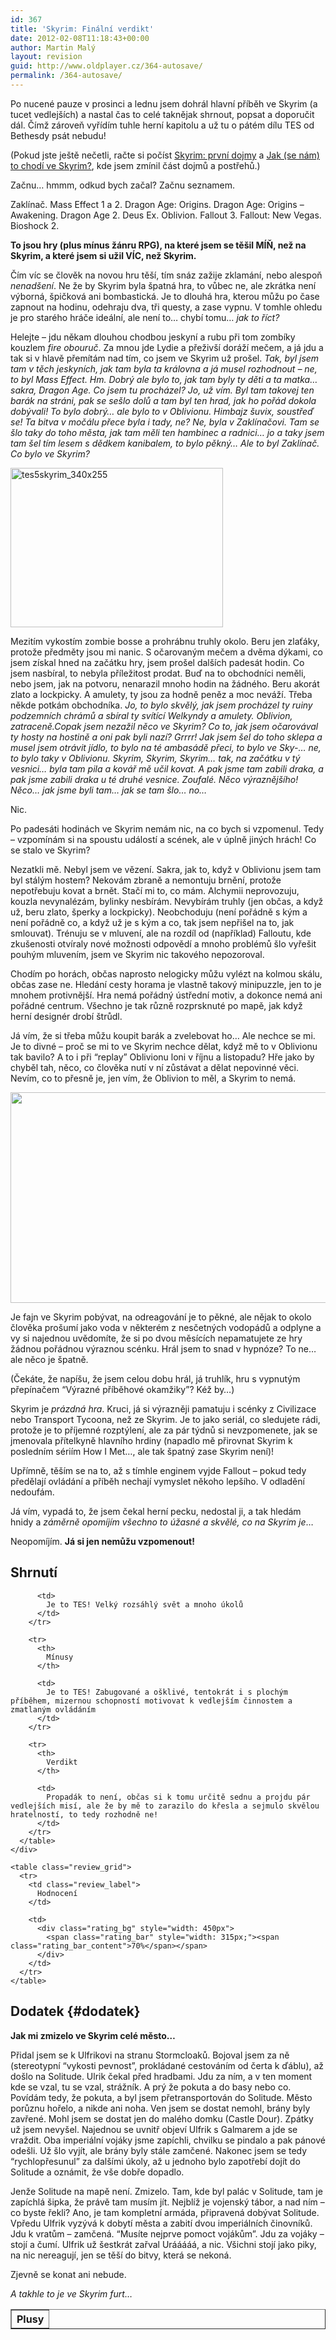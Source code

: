 ```yaml
---
id: 367
title: 'Skyrim: Finální verdikt'
date: 2012-02-08T11:18:43+00:00
author: Martin Malý
layout: revision
guid: http://www.oldplayer.cz/364-autosave/
permalink: /364-autosave/
---
```

Po nucené pauze v prosinci a lednu jsem dohrál hlavní příběh ve Skyrim (a tucet vedlejších) a nastal čas to celé taknějak shrnout, popsat a doporučit dál. Čímž zároveň vyřídím tuhle herní kapitolu a už tu o pátém dílu TES od Bethesdy psát nebudu!

<!--more-->

(Pokud jste ještě nečetli, račte si počíst <a title="Permanent Link to Skyrim: první dojmy" href="../skyrim-prvni-dojmy/" rel="bookmark">Skyrim: první dojmy</a> a <a title="Permanent Link to Jak (se nám) to chodí ve Skyrim?" href="../jak-se-nam-to-chodi-ve-skyrim/" rel="bookmark">Jak (se nám) to chodí ve Skyrim?</a>, kde jsem zmínil část dojmů a postřehů.)

Začnu&#8230; hmmm, odkud bych začal? Začnu seznamem.

Zaklínač. Mass Effect 1 a 2. Dragon Age: Origins. Dragon Age: Origins &#8211; Awakening. Dragon Age 2. Deus Ex. Oblivion. Fallout 3. Fallout: New Vegas. Bioshock 2.

**To jsou hry (plus mínus žánru RPG), na které jsem se těšil MÍŇ, než na Skyrim, a které jsem si užil VÍC, než Skyrim.**

Čím víc se člověk na novou hru těší, tím snáz zažije zklamání, nebo alespoň _nenadšení_. Ne že by Skyrim byla špatná hra, to vůbec ne, ale zkrátka není výborná, špičková ani bombastická. Je to dlouhá hra, kterou můžu po čase zapnout na hodinu, odehraju dva, tři questy, a zase vypnu. V tomhle ohledu je pro starého hráče ideální, ale není to&#8230; chybí tomu&#8230; _jak to říct?_

Helejte &#8211; jdu někam dlouhou chodbou jeskyní a rubu při tom zombíky kouzlem _fire obouruč_. Za mnou jde Lydie a přeživší doráží mečem, a já jdu a tak si v hlavě přemítám nad tím, co jsem ve Skyrim už prošel. _Tak, byl jsem tam v těch jeskyních, jak tam byla ta královna a já musel rozhodnout &#8211; ne, to byl Mass Effect. Hm. Dobrý ale bylo to, jak tam byly ty děti a ta matka&#8230; sakra, Dragon Age. Co jsem tu procházel? Jo, už vím. Byl tam takovej ten barák na stráni, pak se sešlo dolů a tam byl ten hrad, jak ho pořád dokola dobývali! To bylo dobrý&#8230; ale bylo to v Oblivionu. Himbajz šuvix, soustřeď se! Ta bitva v močálu přece byla i tady, ne? Ne, byla v Zaklínačovi. Tam se šlo taky do toho města, jak tam měli ten hambinec a radnici&#8230; jo a taky jsem tam šel tím lesem s dědkem kanibalem, to bylo pěkný&#8230; Ale to byl Zaklínač. Co bylo ve Skyrim?_

<a href="http://www.xzone.cz/hledat.php3?search=The+Elder+Scrolls+V%3A+Skyrim&x=78&y=6&a_aid=gamer&a_bid=c1067cf0" target="_top"><img class="aligncenter" title="tes5skyrim_340x255" src="http://www.oldplayer.cz/wp-content/uploads/2012/02/tes5skyrim_340x2551.jpg" alt="tes5skyrim_340x255" width="340" height="255" /></a><img style="border: 0;" src="http://www.oldplayer.cz/wp-content/uploads/2012/02/imp1.phpa_aidgamerampa_bidc1067cf0" alt="" width="1" height="1" />

Mezitím vykostím zombie bosse a prohrábnu truhly okolo. Beru jen zlaťáky, protože předměty jsou mi nanic. S očarovaným mečem a dvěma dýkami, co jsem získal hned na začátku hry, jsem prošel dalších padesát hodin. Co jsem nasbíral, to nebyla příležitost prodat. Buď na to obchodníci neměli, nebo jsem, jak na potvoru, nenarazil mnoho hodin na žádného. Beru akorát zlato a lockpicky. A amulety, ty jsou za hodně peněz a moc neváží. Třeba někde potkám obchodníka. _Jo, to bylo skvělý, jak jsem procházel ty ruiny podzemních chrámů a sbíral ty svítící Welkyndy a amulety. Oblivion, zatraceně.Copak jsem nezažil něco ve Skyrim? Co to, jak jsem očarovával ty hosty na hostině a oni pak byli nazí? Grrrr! Jak jsem šel do toho sklepa a musel jsem otrávit jídlo, to bylo na té ambasádě přeci, to bylo ve Sky-&#8230; ne, to bylo taky v Oblivionu. Skyrim, Skyrim, Skyrim&#8230; tak, na začátku v tý vesnici&#8230; byla tam pila a kovář mě učil kovat. A pak jsme tam zabili draka, a pak jsme zabili draka u té druhé vesnice. Zoufalé. Něco výraznějšího! Něco&#8230; jak jsme byli tam&#8230; jak se tam šlo&#8230; no&#8230;_

Nic.

Po padesáti hodinách ve Skyrim nemám nic, na co bych si vzpomenul. Tedy &#8211; vzpomínám si na spoustu událostí a scének, ale v úplně jiných hrách! Co se stalo ve Skyrim?

Nezatkli mě. Nebyl jsem ve vězení. Sakra, jak to, když v Oblivionu jsem tam byl stálým hostem? Nekovám zbraně a nemontuju brnění, protože nepotřebuju kovat a brnět. Stačí mi to, co mám. Alchymii neprovozuju, kouzla nevynalézám, bylinky nesbírám. Nevybírám truhly (jen občas, a když už, beru zlato, šperky a lockpicky). Neobchoduju (není pořádně s kým a není pořádně co, a když už je s kým a co, tak jsem nepřišel na to, jak smlouvat). Trénuju se v mluvení, ale na rozdíl od (například) Falloutu, kde zkušenosti otvíraly nové možnosti odpovědí a mnoho problémů šlo vyřešit pouhým mluvením, jsem ve Skyrim nic takového nepozoroval.

Chodím po horách, občas naprosto nelogicky můžu vylézt na kolmou skálu, občas zase ne. Hledání cesty horama je vlastně takový minipuzzle, jen to je mnohem protivnější. Hra nemá pořádný ústřední motiv, a dokonce nemá ani pořádné centrum. Všechno je tak různě rozprsknuté po mapě, jak když herní designér drobí štrůdl.

Já vím, že si třeba můžu koupit barák a zvelebovat ho&#8230; Ale nechce se mi. Je to divné &#8211; proč se mi to ve Skyrim nechce dělat, když mě to v Oblivionu tak bavilo? A to i při &#8220;replay&#8221; Oblivionu loni v říjnu a listopadu? Hře jako by chyběl tah, něco, co člověka nutí v ní zůstávat a dělat nepovinné věci. Nevím, co to přesně je, jen vím, že Oblivion to měl, a Skyrim to nemá.

[<img class="aligncenter size-large wp-image-365" title="skyrim-4" src="http://www.oldplayer.cz/wp-content/uploads/2012/02/skyrim-4-600x337.jpg" alt="" width="600" height="337" srcset="https://oldplayer.cz/wp-content/uploads/2012/02/skyrim-4-600x337.jpg 600w, https://oldplayer.cz/wp-content/uploads/2012/02/skyrim-4-300x168.jpg 300w, https://oldplayer.cz/wp-content/uploads/2012/02/skyrim-4.jpg 1024w" sizes="(max-width: 600px) 100vw, 600px" />](http://www.oldplayer.cz/wp-content/uploads/2012/02/skyrim-4.jpg)

Je fajn ve Skyrim pobývat, na odreagování je to pěkné, ale nějak to okolo člověka prošumí jako voda v některém z nesčetných vodopádů a odplyne a vy si najednou uvědomíte, že si po dvou měsících nepamatujete ze hry žádnou pořádnou výraznou scénku. Hrál jsem to snad v hypnóze? To ne&#8230; ale něco je špatně.

(Čekáte, že napíšu, že jsem celou dobu hrál, já truhlík, hru s vypnutým přepínačem &#8220;Výrazné příběhové okamžiky&#8221;? Kéž by&#8230;)

Skyrim je _prázdná hra_. Kruci, já si výrazněji pamatuju i scénky z Civilizace nebo Transport Tycoona, než ze Skyrim. Je to jako seriál, co sledujete rádi, protože je to příjemné rozptýlení, ale za pár týdnů si nevzpomenete, jak se jmenovala přítelkyně hlavního hrdiny (napadlo mě přirovnat Skyrim k posledním sériím How I Met&#8230;, ale tak špatný zase Skyrim není)!

Upřímně, těším se na to, až s tímhle enginem vyjde Fallout &#8211; pokud tedy předělají ovládání a příběh nechají vymyslet někoho lepšího. V odladění nedoufám.

Já vím, vypadá to, že jsem čekal herní pecku, nedostal ji, a tak hledám hnidy a _záměrně opomíjím všechno to úžasné a skvělé, co na Skyrim je_&#8230;

Neopomíjím. **Já si jen nemůžu vzpomenout!**

<a name="review"></a>

<div class="review">
  <h2>
    Shrnutí
  </h2>
  
  <div class="mainbox">
    <div class="procons">
      <table border="1">
        <tr>
          <th>
            Plusy
          </th>
          
          <td>
            Je to TES! Velký rozsáhlý svět a mnoho úkolů
          </td>
        </tr>
        
        <tr>
          <th>
            Mínusy
          </th>
          
          <td>
            Je to TES! Zabugované a ošklivé, tentokrát i s plochým příběhem, mizernou schopností motivovat k vedlejším činnostem a zmatlaným ovládáním
          </td>
        </tr>
        
        <tr>
          <th>
            Verdikt
          </th>
          
          <td>
            Propadák to není, občas si k tomu určitě sednu a projdu pár vedlejších misí, ale že by mě to zarazilo do křesla a sejmulo skvělou hratelností, to tedy rozhodně ne!
          </td>
        </tr>
      </table>
    </div>
    
    <table class="review_grid">
      <tr>
        <td class="review_label">
          Hodnocení
        </td>
        
        <td>
          <div class="rating_bg" style="width: 450px">
            <span class="rating_bar" style="width: 315px;"><span class="rating_bar_content">70%</span></span>
          </div>
        </td>
      </tr>
    </table>
  </div>
</div>

## Dodatek {#dodatek}

**Jak mi zmizelo ve Skyrim celé město&#8230;**

Přidal jsem se k Ulfrikovi na stranu Stormcloaků. Bojoval jsem za ně (stereotypní &#8220;vykosti pevnost&#8221;, prokládané cestováním od čerta k ďáblu), až došlo na Solitude. Ulrik čekal před hradbami. Jdu za ním, a v ten moment kde se vzal, tu se vzal, strážník. A prý že pokuta a do basy nebo co. Povídám tedy, že pokuta, a byl jsem přetransportován do Solitude. Město porůznu hořelo, a nikde ani noha. Ven jsem se dostat nemohl, brány byly zavřené. Mohl jsem se dostat jen do malého domku (Castle Dour). Zpátky už jsem nevyšel. Najednou se uvnitř objeví Ulfrik s Galmarem a jde se vraždit. Oba imperiální vojáky jsme zapíchli, chvilku se pindalo a pak pánové odešli. Už šlo vyjít, ale brány byly stále zamčené. Nakonec jsem se tedy &#8220;rychlopřesunul&#8221; za dalšími úkoly, až u jednoho bylo zapotřebí dojít do Solitude a oznámit, že vše dobře dopadlo.

Jenže Solitude na mapě není. Zmizelo. Tam, kde byl palác v Solitude, tam je zapíchlá šipka, že právě tam musím jít. Nejblíž je vojenský tábor, a nad ním &#8211; co byste řekli? Ano, je tam kompletní armáda, připravená dobývat Solitude. Vpředu Ulfrik vyzývá k dobytí města a zabití dvou imperiálních činovníků. Jdu k vratům &#8211; zamčená. &#8220;Musíte nejprve pomoct vojákům&#8221;. Jdu za vojáky &#8211; stojí a čumí. Ulfrik už šestkrát zařval Urááááá, a nic. Všichni stojí jako piky, na nic nereagují, jen se těší do bitvy, která se nekoná.

Zjevně se konat ani nebude.

_A takhle to je ve Skyrim furt&#8230;_

<div id="google_plus_one">
  <g:plusone></g:plusone>
</div>

<div id="fb_send_like">
</div>